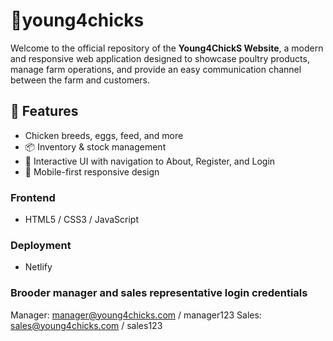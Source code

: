# 🐔young4chicks

Welcome to the official repository of the **Young4ChickS Website**, a modern and responsive web application designed to showcase poultry products, manage farm operations, and provide an easy communication channel between the farm and customers.

## 🚀 Features

- Chicken breeds, eggs, feed, and more
- 📦 Inventory & stock management
- 🧭 Interactive UI with navigation to About, Register, and Login
- 📱 Mobile-first responsive design

### Frontend
- HTML5 / CSS3 / JavaScript

### Deployment
- Netlify 

### Brooder manager and sales representative login credentials
Manager: manager@young4chicks.com / manager123
Sales: sales@young4chicks.com / sales123
